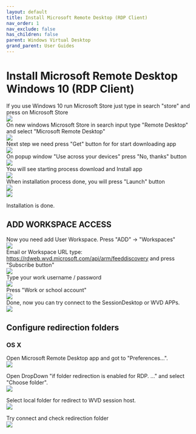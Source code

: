```yaml
---
layout: default
title: Install Microsoft Remote Desktop (RDP Client)
nav_order: 1
nav_exclude: false
has_children: false
parent: Windows Virtual Desktop
grand_parent: User Guides
---
```


# Install Microsoft Remote Desktop Windows 10 (RDP Client)
If you use Windows 10 run Microsoft Store just type in search "store" and press on Microsoft Store  
![](images/step_01.png)     
On new windows Microsoft Store in search input type "Remote Desktop" and select "Microsoft Remote Desktop"  
![](images/step_02.png)    
Next step we need press "Get" button for for start downloading app   
![](images/step_03.png)   
On popup window "Use across your devices" press "No, thanks" button  
![](images/step_04.png)  
You will see starting process download and Install app  
![](images/step_05.png)  
When installation process done, you will press "Launch" button  
![](images/step_06.png)  
![](images/step_07.png)     
  
Installation is done.  


## ADD WORKSPACE ACCESS 
Now you need add User Workspace. Press "ADD" -> "Workspaces"  
![](images/step_08.png)  
Email or Workspace URL type: https://rdweb.wvd.microsoft.com/api/arm/feeddiscovery  and press "Subscribe button"  
![](images/step_09.png)    
Type your work username / password  
![](images/step_10.png)   
Press "Work or school account"    
![](images/step_11.png)  
Done, now you can try connect to the SessionDesktop or WVD APPs.  
![](images/step_12.png)   

## Configure redirection folders  
### OS X  
Open Microsoft Remote Desktop app and got to "Preferences...".  
![](images/WVD_OSX_CLIENT_01.png)   

Open DropDown "if folder redirection is enabled for RDP. ..." and select "Choose folder".  
![](images/WVD_OSX_CLIENT_02.png)   

Select local folder for redirect to WVD session host.  
![](images/WVD_OSX_CLIENT_03.png)   

Try connect and check redirection folder  
![](images/WVD_OSX_CLIENT_04.png)   


